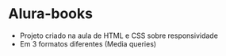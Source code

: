 # Alura-books
- Projeto criado na aula de HTML e CSS sobre responsividade
- Em 3 formatos diferentes (Media queries)
